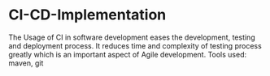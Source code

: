 # CI-CD-Implementation

The Usage of CI in software development eases the development, testing and deployment process. It reduces time and complexity of testing process greatly which is an important aspect of Agile development.
Tools used: maven, git
